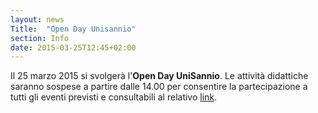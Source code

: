```yaml
---
layout: news
Title:  "Open Day Unisannio"
section: Info
date: 2015-03-25T12:45+02:00
---
```


Il 25 marzo 2015 si svolgerà l'**Open Day UniSannio**. Le attività didattiche saranno sospese a partire dalle 14.00 per consentire la partecipazione a tutti gli eventi previsti e consultabili al relativo [link](http://www.unisannio.it/studenti/openday.html). 


